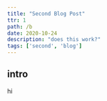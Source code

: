 ```yaml
---
title: "Second Blog Post"
ttr: 1
path: /b
date: 2020-10-24
description: "does this work?"
tags: ['second', 'blog']
---
```


## intro

hi
